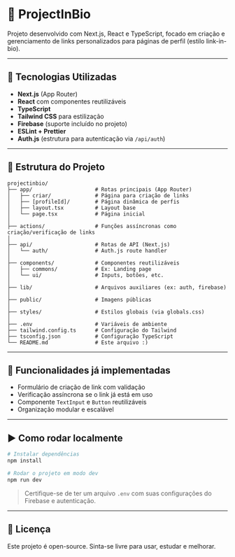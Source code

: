 # 📁 ProjectInBio

Projeto desenvolvido com Next.js, React e TypeScript, focado em criação e gerenciamento de links personalizados para páginas de perfil (estilo link-in-bio).

---

## 🚀 Tecnologias Utilizadas

- **Next.js** (App Router)
- **React** com componentes reutilizáveis
- **TypeScript**
- **Tailwind CSS** para estilização
- **Firebase** (suporte incluído no projeto)
- **ESLint + Prettier**
- **Auth.js** (estrutura para autenticação via `/api/auth`)

---

## 📂 Estrutura do Projeto

```
projectinbio/
├── app/                    # Rotas principais (App Router)
│   ├── criar/              # Página para criação de links
│   ├── [profileId]/        # Página dinâmica de perfis
│   ├── layout.tsx          # Layout base
│   └── page.tsx            # Página inicial
│
├── actions/                # Funções assíncronas como criação/verificação de links
│
├── api/                    # Rotas de API (Next.js)
│   └── auth/               # Auth.js route handler
│
├── components/             # Componentes reutilizáveis
│   ├── commons/            # Ex: Landing page
│   └── ui/                 # Inputs, botões, etc.
│
├── lib/                    # Arquivos auxiliares (ex: auth, firebase)
│
├── public/                 # Imagens públicas
│
├── styles/                 # Estilos globais (via globals.css)
│
├── .env                    # Variáveis de ambiente
├── tailwind.config.ts      # Configuração do Tailwind
├── tsconfig.json           # Configuração TypeScript
└── README.md               # Este arquivo :)
```

---

## 📌 Funcionalidades já implementadas

- Formulário de criação de link com validação
- Verificação assíncrona se o link já está em uso
- Componente `TextInput` e `Button` reutilizáveis
- Organização modular e escalável

---

## ▶️ Como rodar localmente

```bash
# Instalar dependências
npm install

# Rodar o projeto em modo dev
npm run dev
```

> Certifique-se de ter um arquivo `.env` com suas configurações do Firebase e autenticação.

---

## 📄 Licença

Este projeto é open-source. Sinta-se livre para usar, estudar e melhorar.
